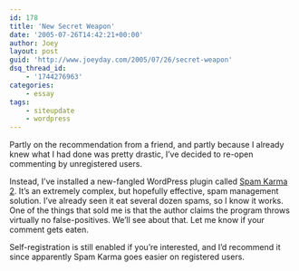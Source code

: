 ```yaml
---
id: 178
title: 'New Secret Weapon'
date: '2005-07-26T14:42:21+00:00'
author: Joey
layout: post
guid: 'http://www.joeyday.com/2005/07/26/secret-weapon'
dsq_thread_id:
    - '1744276963'
categories:
    - essay
tags:
    - siteupdate
    - wordpress
---
```


Partly on the recommendation from a friend, and partly because I already knew what I had done was pretty drastic, I’ve decided to re-open commenting by unregistered users.

Instead, I’ve installed a new-fangled WordPress plugin called [Spam Karma 2](http://unknowngenius.com/blog/wordpress/spam-karma/). It’s an extremely complex, but hopefully effective, spam management solution. I’ve already seen it eat several dozen spams, so I know it works. One of the things that sold me is that the author claims the program throws virtually no false-positives. We’ll see about that. Let me know if your comment gets eaten.

Self-registration is still enabled if you’re interested, and I’d recommend it since apparently Spam Karma goes easier on registered users.